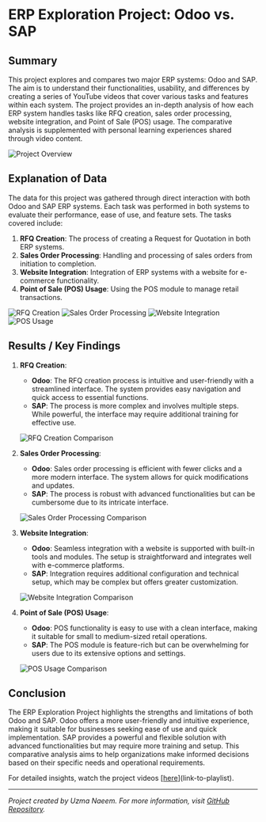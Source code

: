 # ERP Exploration Project: Odoo vs. SAP

## Summary

This project explores and compares two major ERP systems: Odoo and SAP. The aim is to understand their functionalities, usability, and differences by creating a series of YouTube videos that cover various tasks and features within each system. The project provides an in-depth analysis of how each ERP system handles tasks like RFQ creation, sales order processing, website integration, and Point of Sale (POS) usage. The comparative analysis is supplemented with personal learning experiences shared through video content.

![Project Overview](link-to-overview-image)

## Explanation of Data

The data for this project was gathered through direct interaction with both Odoo and SAP ERP systems. Each task was performed in both systems to evaluate their performance, ease of use, and feature sets. The tasks covered include:

1. **RFQ Creation**: The process of creating a Request for Quotation in both ERP systems.
2. **Sales Order Processing**: Handling and processing of sales orders from initiation to completion.
3. **Website Integration**: Integration of ERP systems with a website for e-commerce functionality.
4. **Point of Sale (POS) Usage**: Using the POS module to manage retail transactions.

![RFQ Creation](link-to-rfq-creation-image)
![Sales Order Processing](link-to-sales-order-processing-image)
![Website Integration](link-to-website-integration-image)
![POS Usage](link-to-pos-usage-image)

## Results / Key Findings

1. **RFQ Creation**: 
   - **Odoo**: The RFQ creation process is intuitive and user-friendly with a streamlined interface. The system provides easy navigation and quick access to essential functions.
   - **SAP**: The process is more complex and involves multiple steps. While powerful, the interface may require additional training for effective use.

   ![RFQ Creation Comparison](link-to-rfq-comparison-image)

2. **Sales Order Processing**:
   - **Odoo**: Sales order processing is efficient with fewer clicks and a more modern interface. The system allows for quick modifications and updates.
   - **SAP**: The process is robust with advanced functionalities but can be cumbersome due to its intricate interface.

   ![Sales Order Processing Comparison](link-to-sales-order-comparison-image)

3. **Website Integration**:
   - **Odoo**: Seamless integration with a website is supported with built-in tools and modules. The setup is straightforward and integrates well with e-commerce platforms.
   - **SAP**: Integration requires additional configuration and technical setup, which may be complex but offers greater customization.

   ![Website Integration Comparison](link-to-website-integration-comparison-image)

4. **Point of Sale (POS) Usage**:
   - **Odoo**: POS functionality is easy to use with a clean interface, making it suitable for small to medium-sized retail operations.
   - **SAP**: The POS module is feature-rich but can be overwhelming for users due to its extensive options and settings.

   ![POS Usage Comparison](link-to-pos-usage-comparison-image)

## Conclusion

The ERP Exploration Project highlights the strengths and limitations of both Odoo and SAP. Odoo offers a more user-friendly and intuitive experience, making it suitable for businesses seeking ease of use and quick implementation. SAP provides a powerful and flexible solution with advanced functionalities but may require more training and setup. This comparative analysis aims to help organizations make informed decisions based on their specific needs and operational requirements.

For detailed insights, watch the project videos [[here](https://www.youtube.com/watch?v=6AQYwDg9XgI&list=PLySTiUNbnflyMrx9Xvns1W7iczDPdwvCT)](link-to-playlist).

---

*Project created by Uzma Naeem. For more information, visit [GitHub Repository](link-to-repository).*
